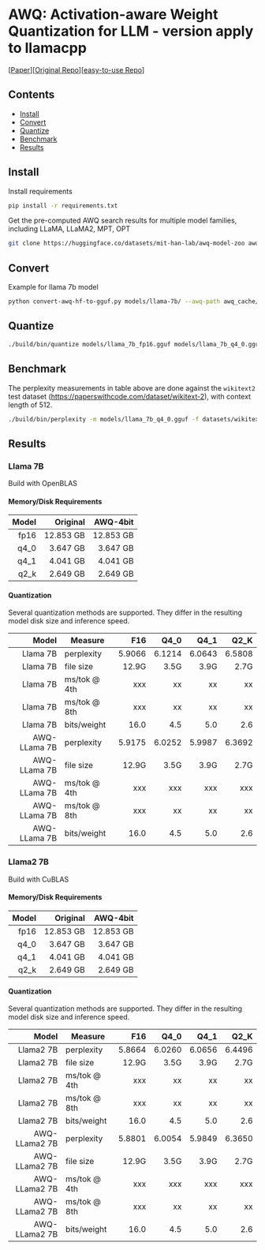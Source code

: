 # AWQ: Activation-aware Weight Quantization for LLM - version apply to llamacpp
[[Paper](https://arxiv.org/abs/2306.00978)][[Original Repo](https://github.com/mit-han-lab/llm-awq)][[easy-to-use Repo](https://github.com/casper-hansen/AutoAWQ)]

## Contents

- [Install](##Install)
- [Convert](##Convert)
- [Quantize](##Quantize)
- [Benchmark](##Benchmark)
- [Results](##Results)

## Install
Install requirements
```bash
pip install -r requirements.txt
```
Get the pre-computed AWQ search results for multiple model families, including LLaMA, LLaMA2, MPT, OPT
```bash 
git clone https://huggingface.co/datasets/mit-han-lab/awq-model-zoo awq_cache
```

## Convert
Example for llama 7b model
```bash
python convert-awq-hf-to-gguf.py models/llama-7b/ --awq-path awq_cache/llama-7b-w4-g128.pt --tmp-model-path models/llama-7b-scales --outfile models/llama_7b_fp16.gguf
```

## Quantize
```bash
./build/bin/quantize models/llama_7b_fp16.gguf models/llama_7b_q4_0.gguf q4_0
```

## Benchmark
The perplexity measurements in table above are done against the `wikitext2` test dataset (https://paperswithcode.com/dataset/wikitext-2), with context length of 512.
```bash
./build/bin/perplexity -m models/llama_7b_q4_0.gguf -f datasets/wikitext-2-raw/wiki.test.raw
```

## Results

### Llama 7B
Build with OpenBLAS

#### Memory/Disk Requirements

| Model |     Original  |     AWQ-4bit  | 
|------:|--------------:|--------------:|
|  fp16 |     12.853 GB |     12.853 GB |
|  q4_0 |     3.647  GB |     3.647  GB |
|  q4_1 |     4.041  GB |     4.041  GB |
|  q2_k |     2.649  GB |     2.649  GB |

#### Quantization

Several quantization methods are supported. They differ in the resulting model disk size and inference speed.

| Model      | Measure      | F16    | Q4_0   | Q4_1   | Q2_K   |
|-----------:|--------------|-------:|-------:|-------:|-------:|
|Llama 7B    | perplexity   | 5.9066 | 6.1214 | 6.0643 | 6.5808 |
|Llama 7B    | file size    |  12.9G  |   3.5G |   3.9G |   2.7G |
|Llama 7B    | ms/tok @ 4th |    xxx |     xx |     xx |     xx |
|Llama 7B    | ms/tok @ 8th |    xxx |     xx |     xx |     xx |
|Llama 7B    | bits/weight  |   16.0 |    4.5 |    5.0 |    2.6 |
|AWQ-LLama 7B| perplexity   | 5.9175 | 6.0252 | 5.9987 | 6.3692 |
|AWQ-LLama 7B| file size    |  12.9G  |   3.5G |   3.9G |   2.7G |
|AWQ-LLama 7B| ms/tok @ 4th |     xxx|    xxx |    xxx |    xxx |
|AWQ-LLama 7B| ms/tok @ 8th |     xxx|     xx |     xx |     xx |
|AWQ-LLama 7B| bits/weight  |   16.0 |    4.5 |    5.0 |    2.6 |


### Llama2 7B
Build with CuBLAS

#### Memory/Disk Requirements

| Model |     Original  |     AWQ-4bit  | 
|------:|--------------:|--------------:|
|  fp16 |     12.853 GB |     12.853 GB |
|  q4_0 |     3.647  GB |     3.647  GB |
|  q4_1 |     4.041  GB |     4.041  GB |
|  q2_k |     2.649  GB |     2.649  GB |

#### Quantization

Several quantization methods are supported. They differ in the resulting model disk size and inference speed.

| Model       | Measure      | F16    | Q4_0   | Q4_1   | Q2_K   |
|------------:|--------------|-------:|-------:|-------:|-------:|
|Llama2 7B    | perplexity   | 5.8664 | 6.0260 | 6.0656 | 6.4496 |
|Llama2 7B    | file size    |  12.9G  |   3.5G |   3.9G |   2.7G |
|Llama2 7B    | ms/tok @ 4th |    xxx |     xx |     xx |     xx |
|Llama2 7B    | ms/tok @ 8th |    xxx |     xx |     xx |     xx |
|Llama2 7B    | bits/weight  |   16.0 |    4.5 |    5.0 |    2.6 |
|AWQ-LLama2 7B| perplexity   | 5.8801 | 6.0054 | 5.9849 | 6.3650 |
|AWQ-LLama2 7B| file size    |  12.9G  |   3.5G |   3.9G |   2.7G |
|AWQ-LLama2 7B| ms/tok @ 4th |     xxx|    xxx |    xxx |    xxx |
|AWQ-LLama2 7B| ms/tok @ 8th |     xxx|     xx |     xx |     xx |
|AWQ-LLama2 7B| bits/weight  |   16.0 |    4.5 |    5.0 |    2.6 |

